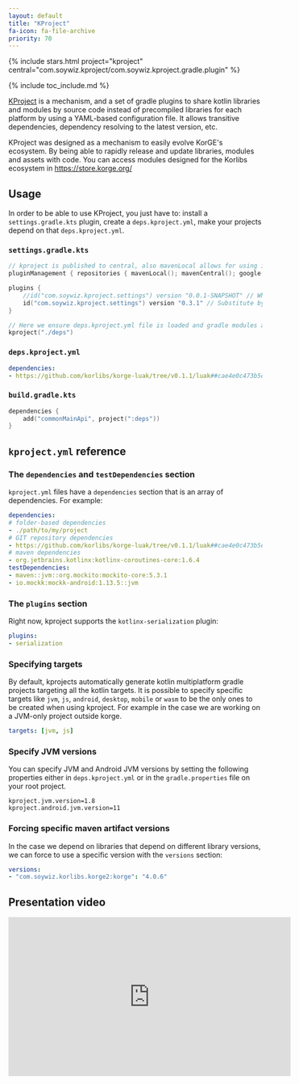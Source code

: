 ```yaml
---
layout: default
title: "KProject"
fa-icon: fa-file-archive
priority: 70
---
```



{% include stars.html project="kproject" central="com.soywiz.kproject/com.soywiz.kproject.gradle.plugin" %}

{% include toc_include.md %}

[KProject](https://github.com/korlibs/kproject) is a mechanism, and a set of gradle plugins to share kotlin
libraries and modules by source code instead of precompiled libraries for each platform by using a YAML-based
configuration file.
It allows transitive dependencies, dependency resolving to the latest version, etc.

KProject was designed as a mechanism to easily evolve KorGE's ecosystem.
By being able to rapidly release and update libraries, modules and assets with code.
You can access modules designed for the Korlibs ecosystem in <https://store.korge.org/>

## Usage

In order to be able to use KProject, you just have to:
install a `settings.gradle.kts` plugin, create a `deps.kproject.yml`, make your projects depend on that `deps.kproject.yml`.

### `settings.gradle.kts`

```kotlin
// kproject is published to central, also mavenLocal allows for using it while developing
pluginManagement { repositories { mavenLocal(); mavenCentral(); google(); gradlePluginPortal() } }

plugins {
    //id("com.soywiz.kproject.settings") version "0.0.1-SNAPSHOT" // While developing
    id("com.soywiz.kproject.settings") version "0.3.1" // Substitute by the latest version
}

// Here we ensure deps.kproject.yml file is loaded and gradle modules are created
kproject("./deps")
```

### `deps.kproject.yml`

```yaml
dependencies:
- https://github.com/korlibs/korge-luak/tree/v0.1.1/luak##cae4e0c473b5e80820819ccf24ed4e4c4891f307
```

### `build.gradle.kts`

```kotlin
dependencies {
    add("commonMainApi", project(":deps"))
}
```

## `kproject.yml` reference

### The `dependencies` and `testDependencies` section

`kproject.yml` files have a `dependencies` section that is an array of dependencies. For example:

```yaml
dependencies:
# folder-based dependencies
- ./path/to/my/project
# GIT repository dependencies
- https://github.com/korlibs/korge-luak/tree/v0.1.1/luak##cae4e0c473b5e80820819ccf24ed4e4c4891f307
# maven dependencies
- org.jetbrains.kotlinx:kotlinx-coroutines-core:1.6.4
testDependencies:
- maven::jvm::org.mockito:mockito-core:5.3.1
- io.mockk:mockk-android:1.13.5::jvm
```

### The `plugins` section

Right now, kproject supports the `kotlinx-serialization` plugin:

```yaml
plugins:
- serialization
```

### Specifying targets

By default, kprojects automatically generate kotlin multiplatform gradle projects targeting all the kotlin targets. 
It is possible to specify specific targets like `jvm`, `js`, `android`, `desktop`, `mobile` or `wasm` to be the only
ones to be created when using kproject. For example in the case we are working on a JVM-only project outside korge.

```yaml
targets: [jvm, js]
```

### Specify JVM versions

You can specify JVM and Android JVM versions by setting the following properties
either in `deps.kproject.yml` or in the `gradle.properties` file on your root project.

```prope
kproject.jvm.version=1.8 
kproject.android.jvm.version=11 
```

### Forcing specific maven artifact versions

In the case we depend on libraries that depend on different library versions, we can force
to use a specific version with the `versions` section:

```yaml
versions:
- "com.soywiz.korlibs.korge2:korge": "4.0.6"
```

## Presentation video

<iframe width="560" height="315" src="https://www.youtube.com/embed/avKhNcVJB5I?start=404" title="YouTube video player" frameborder="0" allow="accelerometer; autoplay; clipboard-write; encrypted-media; gyroscope; picture-in-picture; web-share" allowfullscreen></iframe>
